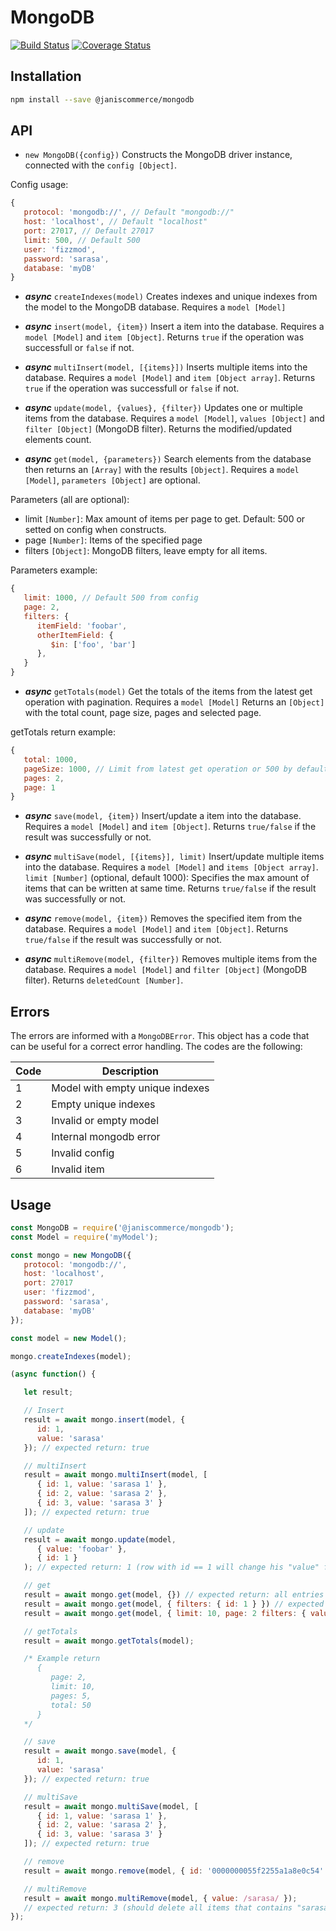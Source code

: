 # MongoDB

[![Build Status](https://travis-ci.org/janis-commerce/mongodb.svg?branch=master)](https://travis-ci.org/janis-commerce/mongodb)
[![Coverage Status](https://coveralls.io/repos/github/janis-commerce/mongodb/badge.svg?branch=master)](https://coveralls.io/github/janis-commerce/mongodb?branch=master)

## Installation

```sh
npm install --save @janiscommerce/mongodb
```

## API

- `new MongoDB({config})`
Constructs the MongoDB driver instance, connected with the `config [Object]`.

Config usage:
```js
{
   protocol: 'mongodb://', // Default "mongodb://"
   host: 'localhost', // Default "localhost"
   port: 27017, // Default 27017
   limit: 500, // Default 500
   user: 'fizzmod',
   password: 'sarasa',
   database: 'myDB'
}
```

- ***async*** `createIndexes(model)`
Creates indexes and unique indexes from the model to the MongoDB database.
Requires a `model [Model]`

- ***async*** `insert(model, {item})`
Insert a item into the database.
Requires a `model [Model]` and `item [Object]`.
Returns `true` if the operation was successfull or `false` if not.

- ***async*** `multiInsert(model, [{items}])`
Inserts multiple items into the database.
Requires a `model [Model]` and `item [Object array]`.
Returns `true` if the operation was successfull or `false` if not.

- ***async*** `update(model, {values}, {filter})`
Updates one or multiple items from the database.
Requires a `model [Model]`, `values [Object]` and `filter [Object]` (MongoDB filter).
Returns the modified/updated elements count.

- ***async*** `get(model, {parameters})`
Search elements from the database then returns an `[Array]` with the results `[Object]`.
Requires a `model [Model]`, `parameters [Object]` are optional.

Parameters (all are optional):
- limit `[Number]`: Max amount of items per page to get. Default: 500 or setted on config when constructs.
- page `[Number]`: Items of the specified page
- filters `[Object]`: MongoDB filters, leave empty for all items.

Parameters example:
```js
{
   limit: 1000, // Default 500 from config
   page: 2,
   filters: {
      itemField: 'foobar',
      otherItemField: {
         $in: ['foo', 'bar']
      },
   }
}
```

- ***async*** `getTotals(model)`
Get the totals of the items from the latest get operation with pagination.
Requires a `model [Model]`
Returns an `[Object]` with the total count, page size, pages and selected page.

getTotals return example:
```js
{
   total: 1000,
   pageSize: 1000, // Limit from latest get operation or 500 by default
   pages: 2,
   page: 1
}
```

- ***async*** `save(model, {item})`
Insert/update a item into the database.
Requires a `model [Model]` and `item [Object]`.
Returns `true/false` if the result was successfully or not.

- ***async*** `multiSave(model, [{items}], limit)`
Insert/update multiple items into the database.
Requires a `model [Model]` and `items [Object array]`.
`limit [Number]` (optional, default 1000): Specifies the max amount of items that can be written at same time.
Returns `true/false` if the result was successfully or not.

- ***async*** `remove(model, {item})`
Removes the specified item from the database.
Requires a `model [Model]` and `item [Object]`.
Returns `true/false` if the result was successfully or not.

- ***async*** `multiRemove(model, {filter})`
Removes multiple items from the database.
Requires a `model [Model]` and `filter [Object]` (MongoDB filter).
Returns `deletedCount [Number]`.

## Errors

The errors are informed with a `MongoDBError`.
This object has a code that can be useful for a correct error handling.
The codes are the following:

| Code | Description                    |
|------|--------------------------------|
| 1    | Model with empty unique indexes|
| 2    | Empty unique indexes           |
| 3    | Invalid or empty model         |
| 4    | Internal mongodb error         |
| 5    | Invalid config                 |
| 6    | Invalid item                   |

## Usage

```js
const MongoDB = require('@janiscommerce/mongodb');
const Model = require('myModel');

const mongo = new MongoDB({
   protocol: 'mongodb://',
   host: 'localhost', 
   port: 27017
   user: 'fizzmod',
   password: 'sarasa',
   database: 'myDB'
});

const model = new Model();

mongo.createIndexes(model);

(async function() {

   let result;

   // Insert
   result = await mongo.insert(model, {
      id: 1,
      value: 'sarasa'
   }); // expected return: true

   // multiInsert
   result = await mongo.multiInsert(model, [
      { id: 1, value: 'sarasa 1' },
      { id: 2, value: 'sarasa 2' },
      { id: 3, value: 'sarasa 3' }
   ]); // expected return: true

   // update
   result = await mongo.update(model,
      { value: 'foobar' },
      { id: 1 }
   ); // expected return: 1 (row with id == 1 will change his "value" from "sarasa" to "foobar")

   // get
   result = await mongo.get(model, {}) // expected return: all entries
   result = await mongo.get(model, { filters: { id: 1 } }) // expected return: row with id == 1
   result = await mongo.get(model, { limit: 10, page: 2 filters: { value: 'foo' } }) // expected return: page 2 of elements with value "foo" with a page size of 10 elements.

   // getTotals
   result = await mongo.getTotals(model);

   /* Example return
      {
         page: 2,
         limit: 10,
         pages: 5,
         total: 50
      }
   */

   // save
   result = await mongo.save(model, {
      id: 1,
      value: 'sarasa'
   }); // expected return: true

   // multiSave
   result = await mongo.multiSave(model, [
      { id: 1, value: 'sarasa 1' },
      { id: 2, value: 'sarasa 2' },
      { id: 3, value: 'sarasa 3' }
   ]); // expected return: true

   // remove
   result = await mongo.remove(model, { id: '0000000055f2255a1a8e0c54' }); // expected return: true

   // multiRemove
   result = await mongo.multiRemove(model, { value: /sarasa/ });
   // expected return: 3 (should delete all items that contains "sarasa" on "value" field).
});
```
